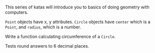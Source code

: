 This series of katas will introduce you to basics of doing geometry with computers.

`Point` objects have x, y attributes. `Circle` objects have `center` which is a `Point`, and `radius`, which is a number.

Write a function calculating circumference of a `Circle`.

Tests round answers to 6 decimal places.